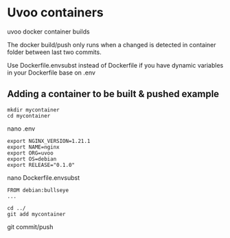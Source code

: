 # Uvoo containers
uvoo docker container builds

The docker build/push only runs when a changed is detected in container folder between last two commits. 

Use Dockerfile.envsubst instead of Dockerfile if you have dynamic variables in your Dockerfile base on .env

## Adding a container to be built & pushed example

```
mkdir mycontainer
cd mycontainer
```

nano .env
```
export NGINX_VERSION=1.21.1
export NAME=nginx
export ORG=uvoo
export OS=debian
export RELEASE="0.1.0"
```

nano Dockerfile.envsubst 
```
FROM debian:bullseye
...
```

```
cd ../
git add mycontainer
```

git commit/push
